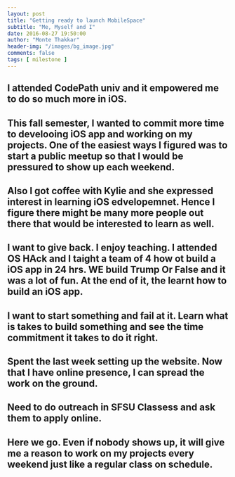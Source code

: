 ```yaml
---
layout: post
title: "Getting ready to launch MobileSpace"
subtitle: "Me, Myself and I"
date: 2016-08-27 19:50:00
author: "Monte Thakkar"
header-img: "/images/bg_image.jpg"
comments: false
tags: [ milestone ]
---
```

## I attended CodePath univ and it empowered me to do so much more in iOS.

## This fall semester, I wanted to commit more time to develooing iOS app and working on my projects. One of the easiest ways I figured was to start a public meetup so that I would be pressured to show up each weekend.

## Also I got coffee with Kylie and she expressed interest in learning iOS edvelopemnet. Hence I figure there might be many more people out there that would be interested to learn as well.

## I want to give back. I enjoy teaching. I attended OS HAck and I taight a team of 4 how ot build a iOS app in 24 hrs. WE build Trump Or False and it was a lot of fun. At the end of it, the learnt how to build an iOS app.

## I want to start something and fail at it. Learn what is takes to build something and see the time commitment it takes to do it right.

## Spent the last week setting up the website. Now that I have online presence, I can spread the work on the ground.

## Need to do outreach in SFSU Classess and ask them to apply online.

## Here we go. Even if nobody shows up, it will give me a reason to work on my projects every weekend just like a regular class on schedule.
